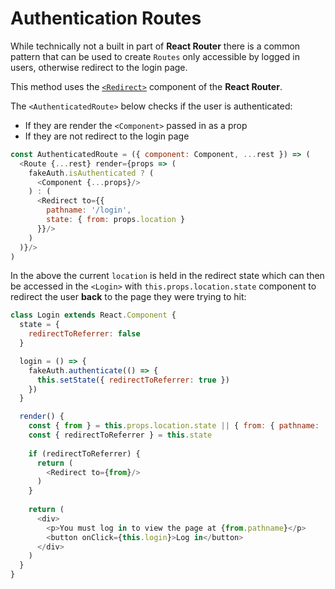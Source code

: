 # Authentication Routes

While technically not a built in part of **React Router** there is a common pattern that can be used to create `Routes`
only accessible by logged in users, otherwise redirect to the login page.

This method uses the [`<Redirect>`](https://reacttraining.com/react-router/web/api/Redirect) component of the **React Router**.


The `<AuthenticatedRoute>` below checks if the user is authenticated:
- If they are render the `<Component>` passed in as a prop
- If they are not redirect to the login page 

```javascript 1.8
const AuthenticatedRoute = ({ component: Component, ...rest }) => (
  <Route {...rest} render={props => (
    fakeAuth.isAuthenticated ? (
      <Component {...props}/>
    ) : (
      <Redirect to={{
        pathname: '/login',
        state: { from: props.location }
      }}/>
    )
  )}/>
)
```

In the above the current `location` is held in the redirect state which can then be accessed in the `<Login>` with `this.props.location.state` component
to redirect the user __back__ to the page they were trying to hit:

```javascript 1.8
class Login extends React.Component {
  state = {
    redirectToReferrer: false
  }

  login = () => {
    fakeAuth.authenticate(() => {
      this.setState({ redirectToReferrer: true })
    })
  }

  render() {
    const { from } = this.props.location.state || { from: { pathname: '/' } }
    const { redirectToReferrer } = this.state
    
    if (redirectToReferrer) {
      return (
        <Redirect to={from}/>
      )
    }
    
    return (
      <div>
        <p>You must log in to view the page at {from.pathname}</p>
        <button onClick={this.login}>Log in</button>
      </div>
    )
  }
}
```
